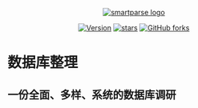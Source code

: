 <p align="center"><a href="https://db.wangzc.wang/logob.png" target="_blank" rel="noopener noreferrer"><img  src="https://db.wangzc.wang/logob.png" alt="smartparse logo"></a></p>


<p align="center">
  <a href="https://www.npmjs.com/package/address-smart-parse"><img src="https://img.shields.io/npm/v/address-smart-parse.svg?sanitize=true" alt="Version"></a>
  <a href="https://github.com/wzc570738205/db"><img src="https://img.shields.io/github/stars/wzc570738205/db?style=social" alt="stars"></a>
  	  <a href="https://github.com/wzc570738205/db"><img alt="GitHub forks" src="https://img.shields.io/github/forks/wzc570738205/db?label=Fork&style=social"></a>
</p>

# 数据库整理
## 一份全面、多样、系统的数据库调研


